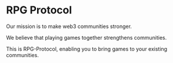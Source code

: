 # RPG Protocol

Our mission is to make web3 communities stronger.

We believe that playing games together strengthens communities.

This is RPG-Protocol, enabling you to bring games to your existing communities.


